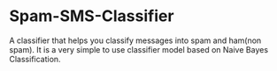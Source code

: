 # Spam-SMS-Classifier
A classifier that helps you classify messages into spam and ham(non spam).
It is a very simple to use classifier model based on Naive Bayes Classification.
